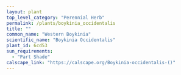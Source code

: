 ```yaml
---
layout: plant                                                              
top_level_category: "Perennial Herb"
permalink: /plants/boykinia_occidentalis
title: ""
common_name: "Western Boykinia"
scientific_name: "Boykinia Occidentalis"
plant_id: 6cd53
sun_requirements:
  - "Part Shade"
calscape_link: "https://calscape.org/Boykinia-occidentalis-()"
---
```


